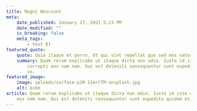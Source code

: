 ```yaml
---
title: Magni Nesciunt
meta:
    date_published: January 17, 2021 5:23 PM
    date_modified: ""
    is_breaking: false
    meta_tags:
        - test 01
featured_quote:
    quote: Quia itaque et porro. Ut qui sint repellat quo sed eos natural.
    summary: Quam rerum explicabo ut itaque dicta non odio. Iusto id iste
        corrupti eos nam nam. Qui est deleniti consequuntur sunt expedita quidem et
        vo.
featured_image:
    image: uploads/surface-p1R-11mrtTM-unsplash.jpg
    alt: bike
article: Quam rerum explicabo ut itaque dicta non odio. Iusto id iste corrupti
    eos nam nam. Qui est deleniti consequuntur sunt expedita quidem et vo
---
```

